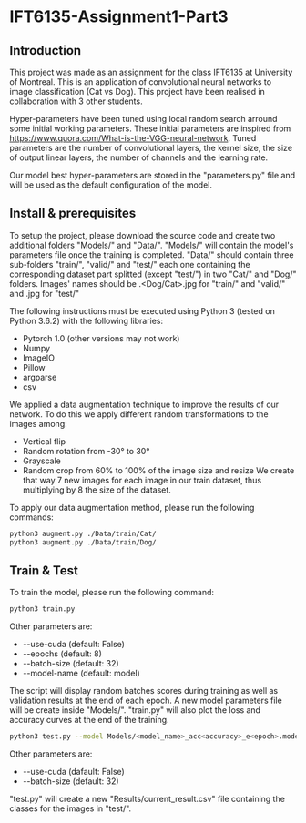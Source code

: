 # IFT6135-Assignment1-Part3

## Introduction

This project was made as an assignment for the class IFT6135 at University of Montreal. This is an application of convolutional neural networks to image classification (Cat vs Dog). This project have been realised in collaboration with 3 other students.

Hyper-parameters have been tuned using local random search arround some initial working parameters. These initial parameters are inspired from https://www.quora.com/What-is-the-VGG-neural-network. Tuned parameters are the number of convolutional layers, the kernel size, the size of output linear layers, the number of channels and the learning rate.

Our model best hyper-parameters are stored in the "parameters.py" file and will be used as the default configuration of the model.

## Install & prerequisites

To setup the project, please download the source code and create two additional folders "Models/" and "Data/". "Models/" will contain the model's parameters file once the training is completed. "Data/" should contain three sub-folders "train/", "valid/" and "test/" each one containing the corresponding dataset part splitted (except "test/") in two "Cat/" and "Dog/" folders. Images' names should be <number>.<Dog/Cat>.jpg for "train/" and "valid/" and <number>.jpg for "test/"

The following instructions must be executed using Python 3 (tested on Python 3.6.2) with the following libraries:
- Pytorch 1.0 (other versions may not work)
- Numpy
- ImageIO
- Pillow
- argparse
- csv

We applied a data augmentation technique to improve the results of our network. To do this we apply different random transformations to the images among:
- Vertical flip
- Random rotation from -30° to 30°
- Grayscale
- Random crop from 60% to 100% of the image size and resize
We create that way 7 new images for each image in our train dataset, thus multiplying by 8 the size of the dataset.

To apply our data augmentation method, please run the following commands:
```bash
python3 augment.py ./Data/train/Cat/
python3 augment.py ./Data/train/Dog/
```

## Train & Test

To train the model, please run the following command:

```bash
python3 train.py
```

Other parameters are:
- --use-cuda (default: False)
- --epochs (default: 8)
- --batch-size (default: 32)
- --model-name (default: model)

The script will display random batches scores during training as well as validation results at the end of each epoch. A new model parameters file will be create inside "Models/". "train.py" will also plot the loss and accuracy curves at the end of the training.

```bash
python3 test.py --model Models/<model_name>_acc<accuracy>_e<epoch>.model
```

Other parameters are:
- --use-cuda (dafault: False)
- --batch-size (default: 32)

"test.py" will create a new "Results/current_result.csv" file containing the classes for the images in "test/".
